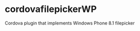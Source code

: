 cordovafilepickerWP
===================

Cordova plugin that implements Windows Phone 8.1 filepicker
